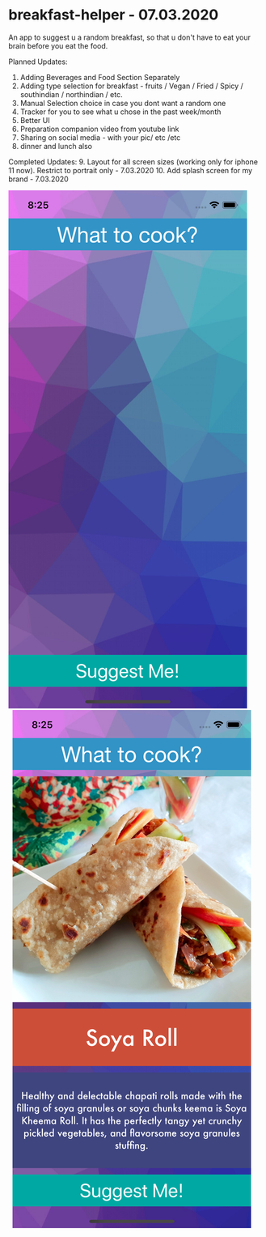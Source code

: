 # breakfast-helper - 07.03.2020
An app to suggest u a random breakfast, so that u don't have to eat your brain before you eat the food.

Planned Updates:
1. Adding Beverages and Food Section Separately
2. Adding type selection for breakfast - fruits / Vegan / Fried / Spicy / southindian / northindian / etc.
3. Manual Selection choice in case you dont want a random one
4. Tracker for you to see what u chose in the past week/month
5. Better UI
6. Preparation companion video from youtube link
7. Sharing on social media - with your pic/ etc /etc 
8. dinner and lunch also


Completed Updates:
9. Layout for all screen sizes (working only for iphone 11 now). Restrict to portrait only - 7.03.2020
10. Add splash screen for my brand - 7.03.2020


![app image 1 for v1](showcaseImages/V1.1_1.png) &nbsp; &nbsp; &nbsp; &nbsp; &nbsp; ![app image 2 for v1](showcaseImages/V1.1_2.png)
